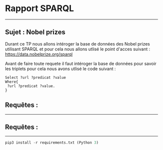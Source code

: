 # Rapport SPARQL 
--------------------

Sujet : Nobel prizes
-----------

Durant ce TP nous allons intéroger la base de données des Nobel prizes utilisant SPARQL et pour cela nous allons utlisé le point d'acces suivant : https://data.nobelprize.org/sparql 

Avant de faire toute requete il faut intéroger la base de données pour savoir les triplets pour cela nous avons utlisé le code suivant : 

```SPARQL
Select ?url ?predicat ?value
Where{
 ?url ?predicat ?value. 
}
```


## Requêtes :
------------------

## Requêtes :
------------------

```python
pip3 install -r requirements.txt (Python 3)
```
